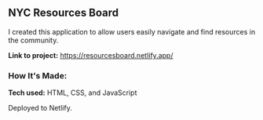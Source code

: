 ## NYC Resources Board

I created this application to allow users easily navigate and find resources in the community.

**Link to project:** https://resourcesboard.netlify.app/


### How It's Made:

**Tech used:** HTML, CSS, and JavaScript

Deployed to Netlify.
